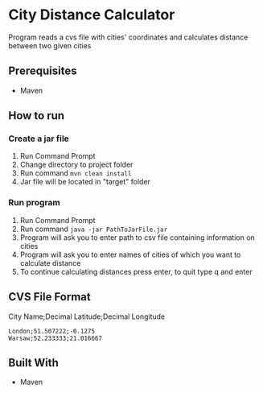 # City Distance Calculator
Program reads a cvs file with cities' coordinates and calculates distance between two given cities

## Prerequisites
* Maven

## How to run
### Create a jar file
1. Run Command Prompt
2. Change directory to project folder
3. Run command ```mvn clean install```
4. Jar file will be located in "target" folder

### Run program
1. Run Command Prompt
2. Run command ```java -jar PathToJarFile.jar```
3. Program will ask you to enter path to csv file containing information on cities
4. Program will ask you to enter names of cities of which you want to calculate distance
5. To continue calculating distances press enter, to quit type q and enter

## CVS File Format
City Name;Decimal Latitude;Decimal Longitude
```
London;51.507222;-0.1275
Warsaw;52.233333;21.016667
```

## Built With
* Maven
